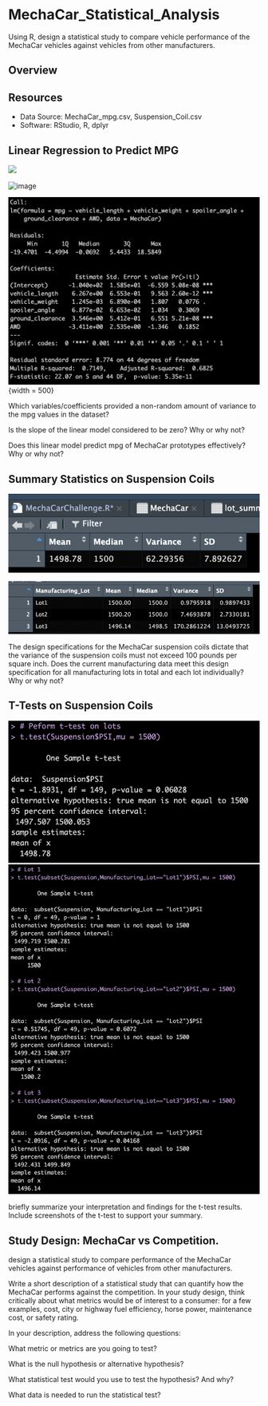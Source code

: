 # MechaCar_Statistical_Analysis
Using R, design a statistical study to compare vehicle performance of the MechaCar vehicles against vehicles from other manufacturers.

## Overview



## Resources
- Data Source: MechaCar_mpg.csv, Suspension_Coil.csv
- Software: RStudio, R, dplyr


## Linear Regression to Predict MPG

<img src="https://github.com/resources/linear_reg.png" width="48">

![image](<img src="https://github.com/resources/linear_reg.png" width="48">)

![](resources/linear_reg.png){width = 500}


Which variables/coefficients provided a non-random amount of variance to the mpg values in the dataset?

Is the slope of the linear model considered to be zero? Why or why not?

Does this linear model predict mpg of MechaCar prototypes effectively? Why or why not?



## Summary Statistics on Suspension Coils

![](resources/total_sum.png)

![](resources/individ_lot_sum.png)

The design specifications for the MechaCar suspension coils dictate that the variance of the suspension coils must not exceed 100 pounds per square inch. Does the current manufacturing data meet this design specification for all manufacturing lots in total and each lot individually? Why or why not?


## T-Tests on Suspension Coils

![](resources/all_lots_t_test.png)
![](resources/individ_lots_t_test.png)

briefly summarize your interpretation and findings for the t-test results. Include screenshots of the t-test to support your summary.
 
 


## Study Design: MechaCar vs Competition.

design a statistical study to compare performance of the MechaCar vehicles against performance of vehicles from other manufacturers.

Write a short description of a statistical study that can quantify how the MechaCar performs against the competition. In your study design, think critically about what metrics would be of interest to a consumer: for a few examples, cost, city or highway fuel efficiency, horse power, maintenance cost, or safety rating.

In your description, address the following questions:

What metric or metrics are you going to test?

What is the null hypothesis or alternative hypothesis?

What statistical test would you use to test the hypothesis? And why?

What data is needed to run the statistical test?
